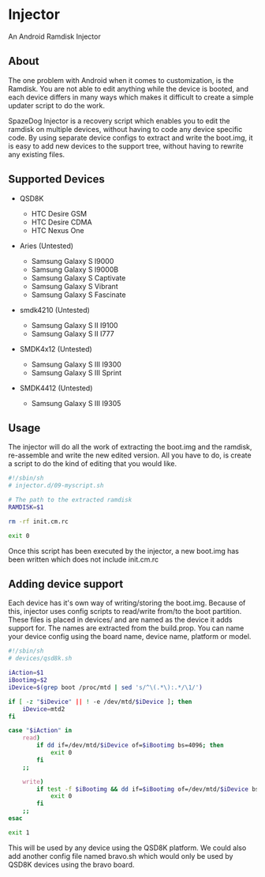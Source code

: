 Injector
========

An Android Ramdisk Injector

About
------
The one problem with Android when it comes to customization, is the Ramdisk. You are not able to edit anything while the device is booted, and each device differs in many ways which makes it difficult to create a simple updater script to do the work. 

SpazeDog Injector is a recovery script which enables you to edit the ramdisk on multiple devices, without having to code any device specific code. By using separate device configs to extract and write the boot.img, it is easy to add new devices to the support tree, without having to rewrite any existing files. 

Supported Devices
------

* QSD8K
    * HTC Desire GSM
    * HTC Desire CDMA
    * HTC Nexus One


* Aries (Untested)
    * Samsung Galaxy S I9000
    * Samsung Galaxy S I9000B
    * Samsung Galaxy S Captivate
    * Samsung Galaxy S Vibrant
    * Samsung Galaxy S Fascinate


* smdk4210 (Untested)
    * Samsung Galaxy S II I9100
    * Samsung Galaxy S II I777


* SMDK4x12 (Untested)
    * Samsung Galaxy S III I9300
    * Samsung Galaxy S III Sprint


* SMDK4412 (Untested)
    * Samsung Galaxy S III I9305

Usage
------
The injector will do all the work of extracting the boot.img and the ramdisk, re-assemble and write the new edited version. All you have to do, is create a script to do the kind of editing that you would like.

```bash
#!/sbin/sh
# injector.d/09-myscript.sh

# The path to the extracted ramdisk
RAMDISK=$1

rm -rf init.cm.rc

exit 0
```

Once this script has been executed by the injector, a new boot.img has been written which does not include init.cm.rc

Adding device support
------
Each device has it's own way of writing/storing the boot.img. Because of this, injector uses config scripts to read/write from/to the boot partition. These files is placed in devices/ and are named as the device it adds support for. The names are extracted from the build.prop. You can name your device config using the board name, device name, platform or model. 

```bash
#!/sbin/sh
# devices/qsd8k.sh

iAction=$1
iBootimg=$2
iDevice=$(grep boot /proc/mtd | sed 's/^\(.*\):.*/\1/')

if [ -z "$iDevice" || ! -e /dev/mtd/$iDevice ]; then
    iDevice=mtd2
fi

case "$iAction" in 
    read)
        if dd if=/dev/mtd/$iDevice of=$iBootimg bs=4096; then
            exit 0
        fi
    ;;

    write)
        if test -f $iBootimg && dd if=$iBootimg of=/dev/mtd/$iDevice bs=4096; then
            exit 0
        fi
    ;;
esac

exit 1
```

This will be used by any device using the QSD8K platform. We could also add another config file named bravo.sh which would only be used by QSD8K devices using the bravo board. 
